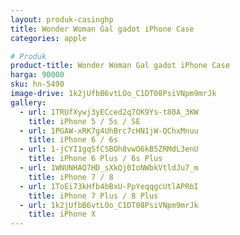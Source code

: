 ```yaml
---
layout: produk-casinghp
title: Wonder Woman Gal gadot iPhone Case
categories: apple

# Produk
product-title: Wonder Woman Gal gadot iPhone Case
harga: 90000
sku: hn-5490
image-drive: 1k2jUfbB6vtLOo_C1DT08PsiVNpm9mrJk
gallery:
  - url: 1TRUfXywj3yECced2q7OK9Ys-t80A_3KW
    title: iPhone 5 / 5s / SE
  - url: 1PGAW-xRK7g4UhBrc7cHN1jW-QChxMnuu
    title: iPhone 6 / 6s
  - url: 1-jCYI1gqSfCSBOh8vwO6kB5ZRMdL3enU
    title: iPhone 6 Plus / 6s Plus
  - url: 1WNUNHAQ7HD_sXkQj0IoNWbkVtldJu7_m
    title: iPhone 7 / 8
  - url: 1ToEi73kHfb4bBxU-PpYeqqgcUtlAPRbI
    title: iPhone 7 Plus / 8 Plus
  - url: 1k2jUfbB6vtLOo_C1DT08PsiVNpm9mrJk
    title: iPhone X
---
```

